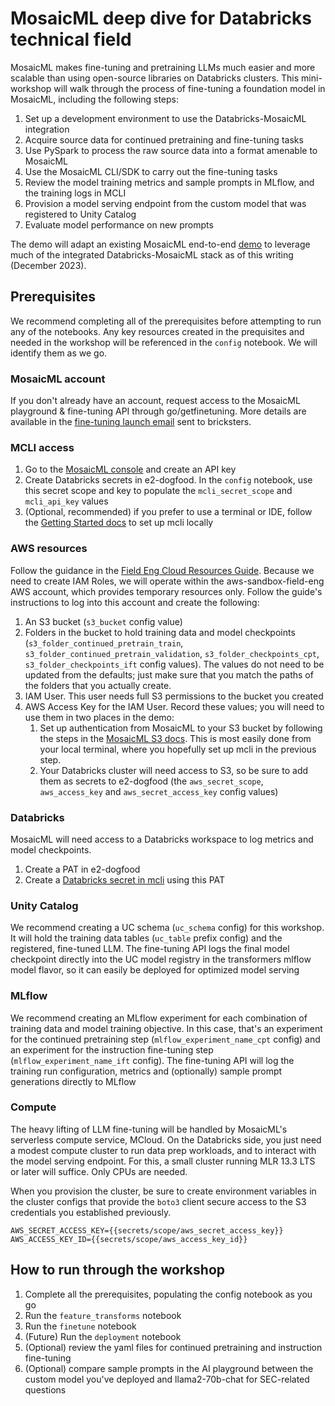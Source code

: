 # MosaicML deep dive for Databricks technical field

MosaicML makes fine-tuning and pretraining LLMs much easier and more scalable than using open-source libraries on Databricks clusters. This mini-workshop will walk through the process of fine-tuning a foundation model in MosaicML, including the following steps:
1. Set up a development environment to use the Databricks-MosaicML integration
2. Acquire source data for continued pretraining and fine-tuning tasks
3. Use PySpark to process the raw source data into a format amenable to MosaicML
4. Use the MosaicML CLI/SDK to carry out the fine-tuning tasks
5. Review the model training metrics and sample prompts in MLflow, and the training logs in MCLI
6. Provision a model serving endpoint from the custom model that was registered to Unity Catalog
7. Evaluate model performance on new prompts

The demo will adapt an existing MosaicML end-to-end [demo](https://github.com/mosaicml/examples/tree/main/examples/end-to-end-examples/sec_10k_qa) to leverage much of the integrated Databricks-MosaicML stack as of this writing (December 2023).

## Prerequisites
We recommend completing all of the prerequisites before attempting to run any of the notebooks. Any key resources created in the prequisites and needed in the workshop will be referenced in the `config` notebook. We will identify them as we go.

### MosaicML account
If you don't already have an account, request access to the MosaicML playground & fine-tuning API through go/getfinetuning. More details are available in the [fine-tuning launch email](https://docs.google.com/document/d/1D8z0Y4iRgQOLXQr2VclCQvpzxnu0_nWT5x8iSkXKml8/edit) sent to bricksters. 

### MCLI access
1. Go to the [MosaicML console](https://console.mosaicml.com/account) and create an API key
2. Create Databricks secrets in e2-dogfood. In the `config` notebook, use this secret scope and key to populate the `mcli_secret_scope` and `mcli_api_key` values
3. (Optional, recommended) if you prefer to use a terminal or IDE, follow the [Getting Started docs](https://docs.mosaicml.com/en/latest/getting_started.html) to set up mcli locally

### AWS resources
Follow the guidance in the [Field Eng Cloud Resources Guide](https://databricks.atlassian.net/wiki/spaces/FE/pages/1947665233/Field-eng+Cloud+Resources+Guide#AWS-Cloud-Resources). Because we need to create IAM Roles, we will operate within the aws-sandbox-field-eng AWS account, which provides temporary resources only. Follow the guide's instructions to log into this account and create the following:
1. An S3 bucket (`s3_bucket` config value)
2. Folders in the bucket to hold training data and model checkpoints (`s3_folder_continued_pretrain_train`, `s3_folder_continued_pretrain_validation`, `s3_folder_checkpoints_cpt`, `s3_folder_checkpoints_ift` config values). The values do not need to be updated from the defaults; just make sure that you match the paths of the folders that you actually create.
3. IAM User. This user needs full S3 permissions to the bucket you created
4. AWS Access Key for the IAM User. Record these values; you will need to use them in two places in the demo:
    1. Set up authentication from MosaicML to your S3 bucket by following the steps in the [MosaicML S3 docs](https://docs.mosaicml.com/projects/mcli/en/latest/resources/secrets/s3.html). This is most easily done from your local terminal, where you hopefully set up mcli in the previous step.
    2. Your Databricks cluster will need access to S3, so be sure to add them as secrets to e2-dogfood (the `aws_secret_scope`, `aws_access_key` and `aws_secret_access_key` config values)

### Databricks
MosaicML will need access to a Databricks workspace to log metrics and model checkpoints. 
1. Create a PAT in e2-dogfood
2. Create a [Databricks secret in mcli](https://docs.mosaicml.com/projects/mcli/en/latest/resources/secrets/databricks.html) using this PAT

### Unity Catalog
We recommend creating a UC schema (`uc_schema` config) for this workshop. It will hold the training data tables (`uc_table` prefix config) and the registered, fine-tuned LLM. The fine-tuning API logs the final model checkpoint directly into the UC model registry in the transformers mlflow model flavor, so it can easily be deployed for optimized model serving 

### MLflow 
We recommend creating an MLflow experiment for each combination of training data and model training objective. In this case, that's an experiment for the continued pretraining step (`mlflow_experiment_name_cpt` config) and an experiment for the instruction fine-tuning step (`mlflow_experiment_name_ift` config). The fine-tuning API will log the training run configuration, metrics and (optionally) sample prompt generations directly to MLflow

### Compute
The heavy lifting of LLM fine-tuning will be handled by MosaicML's serverless compute service, MCloud. On the Databricks side, you just need a modest compute cluster to run data prep workloads, and to interact with the model serving endpoint. For this, a small cluster running MLR 13.3 LTS or later will suffice. Only CPUs are needed. 

When you provision the cluster, be sure to create environment variables in the cluster configs that provide the `boto3` client secure access to the S3 credentials you established previously. 
```
AWS_SECRET_ACCESS_KEY={{secrets/scope/aws_secret_access_key}}
AWS_ACCESS_KEY_ID={{secrets/scope/aws_access_key_id}}
```

## How to run through the workshop
1. Complete all the prerequisites, populating the config notebook as you go
2. Run the `feature_transforms` notebook
3. Run the `finetune` notebook
4. (Future) Run the `deployment` notebook
5. (Optional) review the yaml files for continued pretraining and instruction fine-tuning
6. (Optional) compare sample prompts in the AI playground between the custom model you've deployed and llama2-70b-chat for SEC-related questions
